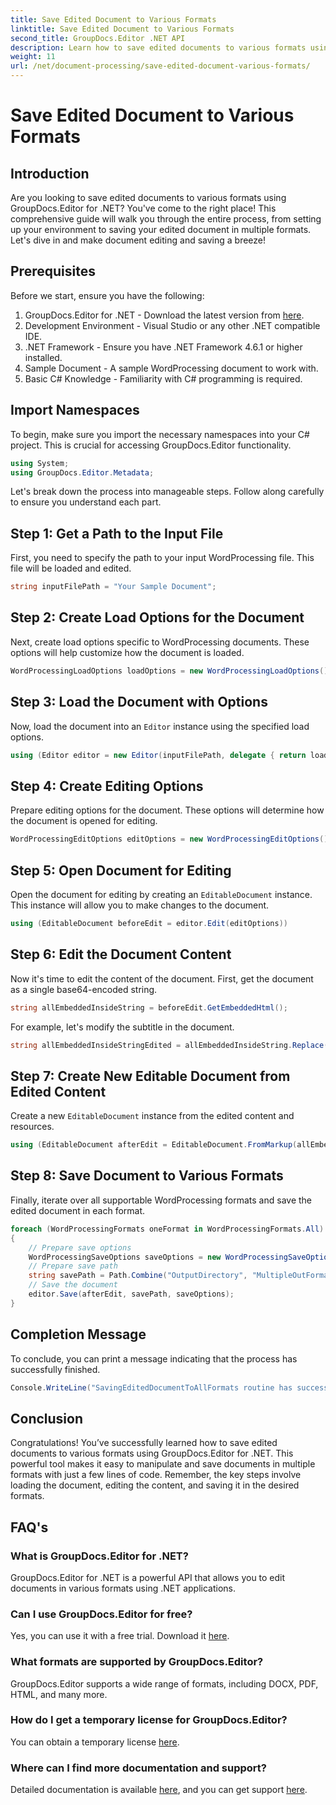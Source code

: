 ```yaml
---
title: Save Edited Document to Various Formats
linktitle: Save Edited Document to Various Formats
second_title: GroupDocs.Editor .NET API
description: Learn how to save edited documents to various formats using GroupDocs.Editor for .NET in this comprehensive step-by-step guide.
weight: 11
url: /net/document-processing/save-edited-document-various-formats/
---
```


# Save Edited Document to Various Formats

## Introduction
Are you looking to save edited documents to various formats using GroupDocs.Editor for .NET? You've come to the right place! This comprehensive guide will walk you through the entire process, from setting up your environment to saving your edited document in multiple formats. Let's dive in and make document editing and saving a breeze!
## Prerequisites
Before we start, ensure you have the following:
1. GroupDocs.Editor for .NET - Download the latest version from [here](https://releases.groupdocs.com/editor/net/).
2. Development Environment - Visual Studio or any other .NET compatible IDE.
3. .NET Framework - Ensure you have .NET Framework 4.6.1 or higher installed.
4. Sample Document - A sample WordProcessing document to work with.
5. Basic C# Knowledge - Familiarity with C# programming is required.
## Import Namespaces
To begin, make sure you import the necessary namespaces into your C# project. This is crucial for accessing GroupDocs.Editor functionality.
```csharp
using System;
using GroupDocs.Editor.Metadata;
```
Let's break down the process into manageable steps. Follow along carefully to ensure you understand each part.
## Step 1: Get a Path to the Input File
First, you need to specify the path to your input WordProcessing file. This file will be loaded and edited.
```csharp
string inputFilePath = "Your Sample Document";
```
## Step 2: Create Load Options for the Document
Next, create load options specific to WordProcessing documents. These options will help customize how the document is loaded.
```csharp
WordProcessingLoadOptions loadOptions = new WordProcessingLoadOptions();
```
## Step 3: Load the Document with Options
Now, load the document into an `Editor` instance using the specified load options.
```csharp
using (Editor editor = new Editor(inputFilePath, delegate { return loadOptions; }))
```
## Step 4: Create Editing Options
Prepare editing options for the document. These options will determine how the document is opened for editing.
```csharp
WordProcessingEditOptions editOptions = new WordProcessingEditOptions();
```
## Step 5: Open Document for Editing
Open the document for editing by creating an `EditableDocument` instance. This instance will allow you to make changes to the document.
```csharp
using (EditableDocument beforeEdit = editor.Edit(editOptions))
```
## Step 6: Edit the Document Content
Now it's time to edit the content of the document. First, get the document as a single base64-encoded string.
```csharp
string allEmbeddedInsideString = beforeEdit.GetEmbeddedHtml();
```
For example, let's modify the subtitle in the document.
```csharp
string allEmbeddedInsideStringEdited = allEmbeddedInsideString.Replace("Subtitle", "Edited subtitle");
```
## Step 7: Create New Editable Document from Edited Content
Create a new `EditableDocument` instance from the edited content and resources.
```csharp
using (EditableDocument afterEdit = EditableDocument.FromMarkup(allEmbeddedInsideStringEdited, null))
```
## Step 8: Save Document to Various Formats
Finally, iterate over all supportable WordProcessing formats and save the edited document in each format.
```csharp
foreach (WordProcessingFormats oneFormat in WordProcessingFormats.All)
{
    // Prepare save options
    WordProcessingSaveOptions saveOptions = new WordProcessingSaveOptions(oneFormat);
    // Prepare save path
    string savePath = Path.Combine("OutputDirectory", "MultipleOutFormats." + saveOptions.OutputFormat.Extension);
    // Save the document
    editor.Save(afterEdit, savePath, saveOptions);
}
```
## Completion Message
To conclude, you can print a message indicating that the process has successfully finished.
```csharp
Console.WriteLine("SavingEditedDocumentToAllFormats routine has successfully finished");
```
## Conclusion
Congratulations! You’ve successfully learned how to save edited documents to various formats using GroupDocs.Editor for .NET. This powerful tool makes it easy to manipulate and save documents in multiple formats with just a few lines of code. Remember, the key steps involve loading the document, editing the content, and saving it in the desired formats.
## FAQ's
### What is GroupDocs.Editor for .NET?
GroupDocs.Editor for .NET is a powerful API that allows you to edit documents in various formats using .NET applications.
### Can I use GroupDocs.Editor for free?
Yes, you can use it with a free trial. Download it [here](https://releases.groupdocs.com/).
### What formats are supported by GroupDocs.Editor?
GroupDocs.Editor supports a wide range of formats, including DOCX, PDF, HTML, and many more.
### How do I get a temporary license for GroupDocs.Editor?
You can obtain a temporary license [here](https://purchase.groupdocs.com/temporary-license/).
### Where can I find more documentation and support?
Detailed documentation is available [here](https://tutorials.groupdocs.com/editor/net/), and you can get support [here](https://forum.groupdocs.com/c/editor/20).
